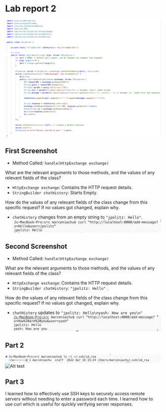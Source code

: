# Lab report 2

![Alt text](1code.png)

## First Screenshot
* Method Called: `handle(HttpExchange exchange)`
  
What are the relevant arguments to those methods, and the values of any relevant fields of the class?
* `HttpExchange exchange`: Contains the HTTP request details.
* `StringBuilder chatHistory`: Starts Empty.

How do the values of any relevant fields of the class change from this specific request? If no values got changed, explain why.
* `chatHistory` changes from an empty string to `"jpolitz: Hello"`.
![Alt text](lab2first.png)


## Second Screenshot
* Method Called: `handle(HttpExchange exchange)`
 
What are the relevant arguments to those methods, and the values of any relevant fields of the class?
* `HttpExchange exchange`: Contains the HTTP request details.
* `StringBuilder chatHistory`: `"jpolitz: Hello"` .

How do the values of any relevant fields of the class change from this specific request? If no values got changed, explain why.
* `chatHistory` updates to `"jpolitz: Hello\nyash: How are you\n"`
![Alt text](lab2second.png)


## Part 2
![Alt text](lab2third.png)
![Alt text](lab2fourth.png)

## Part 3
I learned how to effectively use SSH keys to securely access remote servers without needing to enter a password each time.  I learned how to use curl which is useful for quickly verifying server responses.


